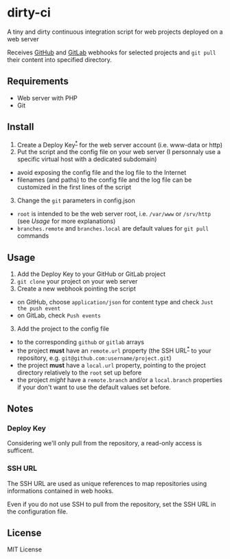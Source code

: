 # dirty-ci

A tiny and dirty continuous integration script for web projects deployed on a web server

Receives [GitHub](https://github.com) and [GitLab](https://gitlab.com) webhooks for selected projects and `git pull` their content into specified directory.

## Requirements

* Web server with PHP
* Git

## Install

1. Create a Deploy Key<sup>[*](#deploy-key)</sup> for the web server account (i.e. www-data or http)
2. Put the script and the config file on your web server (I personnaly use a specific virtual host with a dedicated subdomain)
  - avoid exposing the config file and the log file to the Internet
  - filenames (and paths) to the config file and the log file can be customized in the first lines of the script
3. Change the `git` parameters in config.json
  - `root` is intended to be the web server root, i.e. `/var/www` or `/srv/http` (see _Usage_ for more explanations)
  - `branches.remote` and `branches.local` are default values for `git pull` commands


## Usage

1. Add the Deploy Key to your GitHub or GitLab project
2. `git clone` your project on your web server
3. Create a new webhook pointing the script
  - on GitHub, choose `application/json` for content type and check `Just the push event`
  - on GitLab, check `Push events`
3. Add the project to the config file
  - to the corresponding `github` or `gitlab` arrays
  - the project __must__ have an `remote.url` property (the SSH URL<sup>[*](#ssh-key)</sup> to your repository, e.g. `git@github.com:username/project.git`)
  - the project __must__ have a `local.url` property, pointing to the project directory relatively to the `root` set up before 
  - the project _might_ have a `remote.branch` and/or a `local.branch` properties if your don't want to use the default values set before.

## Notes

### Deploy Key

Considering we'll only pull from the repository, a read-only access is sufficent.

### SSH URL

The SSH URL are used as unique references to map repositories using informations contained in web hooks.

Even if you do not use SSH to pull from the repository, set the SSH URL in the configuration file.

## License

MIT License

